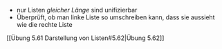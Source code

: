 - nur Listen _gleicher Länge_ sind unifizierbar
- Überprüft, ob man linke Liste so umschreiben kann, dass sie aussieht wie die rechte Liste

[[Übung 5.61 Darstellung von Listen#5.62|Übung 5.62]]